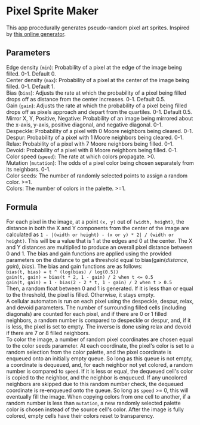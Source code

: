 # Pixel Sprite Maker

This app procedurally generates pseudo-random pixel art sprites. Inspired by [this online generator](http://img.uninhabitant.com/spritegen.html).  

## Parameters
Edge density (`min`): Probability of a pixel at the edge of the image being filled. 0-1. Default 0.  
Center density (`max`): Probability of a pixel at the center of the image being filled. 0-1. Default 1.  
Bias (`bias`): Adjusts the rate at which the probability of a pixel being filled drops off as distance from the center increases. 0-1. Default 0.5.  
Gain (`gain`): Adjusts the rate at which the probability of a pixel being filled drops off as pixels approach and depart from the quartiles. 0-1. Default 0.5.  
Mirror X, Y, Positive, Negative: Probability of an image being mirrored about the x-axis, y-axis, positive diagonal, and negative diagonal. 0-1.  
Despeckle: Probability of a pixel with 0 Moore neighbors being cleared. 0-1.  
Despur: Probability of a pixel with 1 Moore neighbors being cleared. 0-1.  
Relax: Probability of a pixel with 7 Moore neighbors being filled. 0-1.  
Devoid: Probability of a pixel with 8 Moore neighbors being filled. 0-1.  
Color speed (`speed`): The rate at which colors propagate. >0.  
Mutation (`mutation`): The odds of a pixel color being chosen separately from its neighbors. 0-1.  
Color seeds: The number of randomly selected points to assign a random color. >=1.  
Colors: The number of colors in the palette. >=1.  

## Formula
For each pixel in the image, at a point `(x, y)` out of `(width, height)`, the distance in both the X and Y components from the center of the image are calculated as `1 - |(width or height) - (x or y) * 2| / (width or height)`. This will be a value that is 1 at the edges and 0 at the center. The X and Y distances are multiplied to produce an overall pixel distance between 0 and 1. The bias and gain functions are applied using the provided parameters on the distance to get a threshold equal to bias(gain(*distance*, *gain*), *bias*). The bias and gain functions are as follows:  
`bias(t, bias) = t ^ (log(bias) / log(0.5))`  
`gain(t, gain) = bias(t * 2, 1 - gain) / 2 when t <= 0.5`  
`gain(t, gain) = 1 - bias(2 - 2 * t, 1 - gain) / 2 when t > 0.5`  
Then, a random float between 0 and 1 is generated. If it is less than or equal to the threshold, the pixel is filled. Otherwise, it stays empty.  
A cellular automaton is run on each pixel using the despeckle, despur, relax, and devoid parameters. The number of surrounding filled cells (including diagonals) are counted for each pixel, and if there are 0 or 1 filled neighbors, a random number is compared to despeckle or despur, and, if it is less, the pixel is set to empty. The inverse is done using relax and devoid if there are 7 or 8 filled neighbors.  
To color the image, a number of random pixel coordinates are chosen equal to the color seeds parameter. At each coordinate, the pixel's color is set to a random selection from the color palette, and the pixel coordinate is enqueued onto an initially empty queue. So long as this queue is not empty, a coordinate is dequeued, and, for each neighbor not yet colored, a random number is compared to `speed`. If it is less or equal, the dequeued cell's color is copied to the neighbor, and the neighbor is enqueued. If any uncolored neighbors are skipped due to this random number check, the dequeued coordinate is re-enqueued onto the queue. So long as `speed` >= 0, this will eventually fill the image. When copying colors from one cell to another, if a random number is less than `mutation`, a new randomly selected palette color is chosen instead of the source cell's color. After the image is fully colored, empty cells have their colors reset to transparency.  
